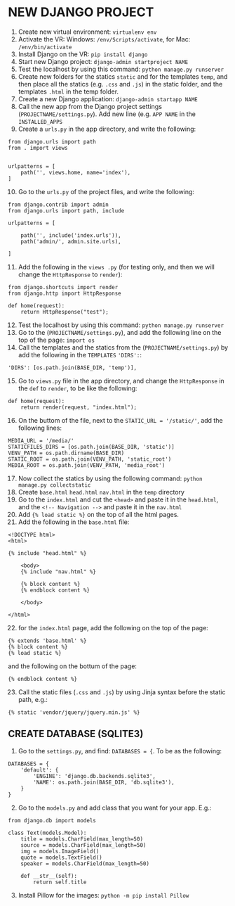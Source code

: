 # NEW DJANGO PROJECT

1. Create new virtual environment: ```virtualenv env```
2. Activate the VR: Windows: ```/env/Scripts/activate```, for Mac: ```/env/bin/activate```
3. Install Django on the VR: ```pip install django```
4. Start new Django project: ```django-admin startproject NAME```
5. Test the localhost by using this command: ```python manage.py runserver```
6. Create new folders for the statics ```static``` and for the templates ```temp```, and then place all the statics (e.g. ```.css``` and ```.js```) in the static folder, and the templates ```.html``` in the temp folder.
7. Create a new Django application: ```django-admin startapp NAME```
8. Call the new app from the Django project settings (```PROJECTNAME/settings.py```). Add new line (e.g. ```APP NAME``` in the ```INSTALLED_APPS```
9. Create a ```urls.py``` in the app directory, and write the following:
```
from django.urls import path
from . import views


urlpatterns = [
    path('', views.home, name='index'),
]
```

10. Go to the ```urls.py``` of the project files, and write the following:
```
from django.contrib import admin
from django.urls import path, include

urlpatterns = [
    
    path('', include('index.urls')),
    path('admin/', admin.site.urls),
    
]
```

11. Add the following in the ```views .py``` (for testing only, and then we will change the ```HttpResponse``` to ```render```): 
```
from django.shortcuts import render
from django.http import HttpResponse

def home(request):
    return HttpResponse("test");
```

12. Test the localhost by using this command: ```python manage.py runserver```
13. Go to the (```PROJECTNAME/settings.py```), and add the following line on the top of the page: ```import os```
14. Call the templates and the statics from the (```PROJECTNAME/settings.py```) by add the following in the ```TEMPLATES``` ```'DIRS':```:
```
'DIRS': [os.path.join(BASE_DIR, 'temp')],
```

15. Go to ```views.py``` file in the app directory, and change the ```HttpResponse``` in the ```def``` to ```render```, to be like the following:
```
def home(request):
    return render(request, "index.html");
```

16. On the buttom of the file, next to the ```STATIC_URL = '/static/'```, add the following lines: 
```
MEDIA_URL = '/media/'
STATICFILES_DIRS = [os.path.join(BASE_DIR, 'static')]
VENV_PATH = os.path.dirname(BASE_DIR)
STATIC_ROOT = os.path.join(VENV_PATH, 'static_root')
MEDIA_ROOT = os.path.join(VENV_PATH, 'media_root')
```

17. Now collect the statics by using the following command: ```python manage.py collectstatic```
18. Create ```base.html``` ```head.html``` ```nav.html``` in the ```temp``` directory
19. Go to the ```index.html``` and cut the ```<head>``` and paste it in the ```head.html```, and the ```<!-- Navigation -->``` and paste it in the ```nav.html```
20. Add ```{% load static %}``` on the top of all the html pages.
21. Add the following in the ```base.html``` file:
```
<!DOCTYPE html>
<html>

{% include "head.html" %}

    <body>
    {% include "nav.html" %}

    {% block content %}
    {% endblock content %}

    </body>

</html>
```
22. for the ```index.html``` page, add the following on the top of the page:
```
{% extends 'base.html' %}
{% block content %}
{% load static %}
```
and the following on the bottum of the page:
```
{% endblock content %}
```
23. Call the static files (```.css``` and ```.js```) by using Jinja syntax before the static path, e.g.:
```
{% static 'vendor/jquery/jquery.min.js' %}
```


## CREATE DATABASE (SQLITE3)

1. Go to the ```settings.py```, and find: ```DATABASES = {```. To be as the following:
```
DATABASES = {
    'default': {
        'ENGINE': 'django.db.backends.sqlite3',
        'NAME': os.path.join(BASE_DIR, 'db.sqlite3'),
    }
}
```

2. Go to the ```models.py``` and add class that you want for your app. E.g.:
```
from django.db import models

class Text(models.Model):
    title = models.CharField(max_length=50)
    source = models.CharField(max_length=50)
    img = models.ImageField()
    quote = models.TextField()
    speaker = models.CharField(max_length=50)

    def __str__(self):
        return self.title
```

3. Install Pillow for the images: ```python -m pip install Pillow```
